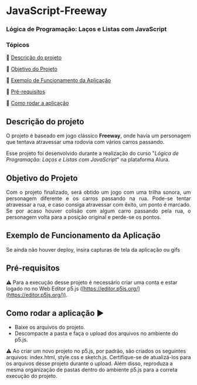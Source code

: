 <h1>JavaScript-Freeway</h1> 
<h3>Lógica de Programação: Laços e Listas com JavaScript</h3>

### Tópicos 

:small_blue_diamond: [Descrição do projeto](#descrição-do-projeto)

:small_blue_diamond: [Objetivo do Projeto](#objetivo-do-projeto)

:small_blue_diamond: [Exemplo de Funcionamento da Aplicação](#exemplo-de-funcionamento-da-aplicação)

:small_blue_diamond: [Pré-requisitos](#pré-requisitos)

:small_blue_diamond: [Como rodar a aplicação](#como-rodar-a-aplicação-arrow_forward)


## Descrição do projeto 

<p align="justify">
  O projeto é baseado em jogo clássico <b>Freeway</b>, onde havia um personagem que tentava atravessar uma rodovia com vários carros passando.
<p>Esse projeto foi desenvolvido durante a realização do curso "<em>Lógica de Programação: Laços e Listas com JavaScript</em>" na plataforma Alura.
</p>

## Objetivo do Projeto
<p align="justify">
Com o projeto finalizado, será obtido um jogo com uma trilha sonora, um personagem diferente e os carros passando na rua. Pode-se tentar atravessar a rua, e caso consiga atravessar com êxito, um ponto é marcado. Se por acaso houver colisão com algum carro passando pela rua, o personagem volta para a posição original e perde-se os pontos.
</p>

## Exemplo de Funcionamento da Aplicação

Se ainda não houver deploy, insira capturas de tela da aplicação ou gifs

## Pré-requisitos

:warning: Para a execução desse projeto é necessário criar uma conta e estar logado no no Web Editor p5.js ([https://editor.p5js.org/](https://editor.p5js.org/)).

## Como rodar a aplicação :arrow_forward:

 - Baixe os arquivos do projeto. 
 - Descompacte a pasta e faça o upload dos arquivos no ambiente do p5.js.
 
 :warning: Ao criar um novo projeto no p5.js, por padrão, são criados os seguintes arquivos: index.html, style.css e sketch.js. Certifique-se de atualizá-los para os arquivos desse projeto durante o upload. Além disso, reproduza a mesma organização de pastas dentro do ambiente p5.js para a correta execução do projeto.

